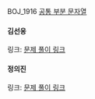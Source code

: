 BOJ_1916 [공통 부분 문자열](https://www.acmicpc.net/problem/5582)<br>

#### 김선웅
링크: [문제 풀이 링크](https://github.com/dnd2dnd/coding-test/blob/3c56f10ed43b56ea1dc85c954d6a56d897d0338f/src/com/solution/baekjoon/BOJ17070.java)

#### 정의진
링크: [문제 풀이 링크](https://github.com/uijin-j/algorithm-coding-test/tree/main/%EB%B0%B1%EC%A4%80/Gold/1916.%E2%80%85%EC%B5%9C%EC%86%8C%EB%B9%84%EC%9A%A9%E2%80%85%EA%B5%AC%ED%95%98%EA%B8%B0)
